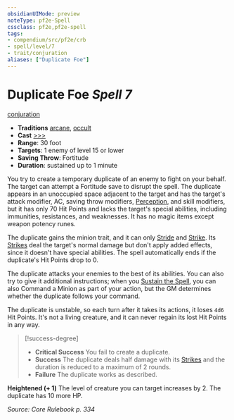 ```yaml
---
obsidianUIMode: preview
noteType: pf2e-Spell
cssclass: pf2e,pf2e-spell
tags:
- compendium/src/pf2e/crb
- spell/level/7
- trait/conjuration
aliases: ["Duplicate Foe"]
---
```

# Duplicate Foe *Spell 7*   
[conjuration](rules/traits/conjuration.md "Conjuration School Trait")  

- **Traditions** [arcane](rules/traits/arcane.md "Arcane Tradition Trait"), [occult](rules/traits/occult.md "Occult Tradition Trait")
- **Cast** [>>>](rules/core-rulebook/chapter-9-playing-the-game.md#Actions "Three-Action") 
- **Range**: 30 foot
- **Targets**: 1 enemy of level 15 or lower
- **Saving Throw**: Fortitude
- **Duration**: sustained up to 1 minute

You try to create a temporary duplicate of an enemy to fight on your behalf. The target can attempt a Fortitude save to disrupt the spell. The duplicate appears in an unoccupied space adjacent to the target and has the target's attack modifier, AC, saving throw modifiers, [Perception](compendium/skills.md#Perception), and skill modifiers, but it has only 70 Hit Points and lacks the target's special abilities, including immunities, resistances, and weaknesses. It has no magic items except weapon potency runes.

The duplicate gains the minion trait, and it can only [Stride](rules/actions/stride.md) and [Strike](rules/actions/strike.md). Its [Strikes](rules/actions/strike.md) deal the target's normal damage but don't apply added effects, since it doesn't have special abilities. The spell automatically ends if the duplicate's Hit Points drop to 0.

The duplicate attacks your enemies to the best of its abilities. You can also try to give it additional instructions; when you [Sustain the Spell](rules/actions/sustain-a-spell.md), you can also Command a Minion as part of your action, but the GM determines whether the duplicate follows your command.

The duplicate is unstable, so each turn after it takes its actions, it loses `4d6` Hit Points. It's not a living creature, and it can never regain its lost Hit Points in any way.

> [!success-degree] 
> - **Critical Success** You fail to create a duplicate.
> - **Success** The duplicate deals half damage with its [Strikes](rules/actions/strike.md) and the duration is reduced to a maximum of 2 rounds.
> - **Failure** The duplicate works as described.

**Heightened (+ 1)** The level of creature you can target increases by 2. The duplicate has 10 more HP.

*Source: Core Rulebook p. 334*